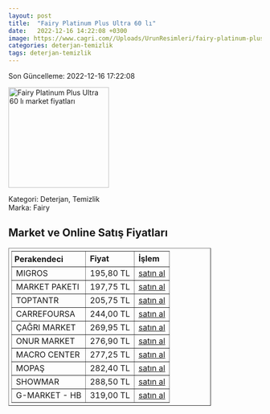 ```yaml
---
layout: post
title:  "Fairy Platinum Plus Ultra 60 lı"
date:   2022-12-16 14:22:08 +0300
image: https://www.cagri.com//Uploads/UrunResimleri/fairy-platinum-plus-ultra-60-li-4b1e-b.jpg
categories: deterjan-temizlik
tags: deterjan-temizlik
---
```


Son Güncelleme: 2022-12-16 17:22:08

<img src="https://www.cagri.com//Uploads/UrunResimleri/fairy-platinum-plus-ultra-60-li-4b1e-b.jpg" width="200" alt="Fairy Platinum Plus Ultra 60 lı market fiyatları" />

Kategori: Deterjan, Temizlik
<br />
Marka: Fairy

<h2>Market ve Online Satış Fiyatları</h2>

<table border="1" style="padding: 5px;width:80%;">
  <tr>
    <td style="padding: 5px;"><strong>Perakendeci</strong></td>
    <td><strong>Fiyat</strong></td>
    <td><strong>İşlem</strong></td>
  </tr>
  <tr>
              <td title="Migros">MIGROS</td>
              <td>195,80 TL</td>
              <td><a title="Migros" target="_blank" href="https://www.migros.com.tr/fairy-platinum-plus-tablet-60li-931-g-p-1d8b9a0">satın al</a></td>
            </tr><tr>
              <td title="Market Paketi">MARKET PAKETI</td>
              <td>197,75 TL</td>
              <td><a title="Market Paketi" target="_blank" href="https://www.marketpaketi.com.tr/fairy-platinum-plus-kapsul-60-adet-p-544422">satın al</a></td>
            </tr><tr>
              <td title="ToptanTR">TOPTANTR</td>
              <td>205,75 TL</td>
              <td><a title="ToptanTR" target="_blank" href="https://www.toptantr.com/tr/p-fairy-platinum-plus-60-yikama-bulasik-makinesi-deterjani-kapsulu">satın al</a></td>
            </tr><tr>
              <td title="CarrefourSA">CARREFOURSA</td>
              <td>244,00 TL</td>
              <td><a title="CarrefourSA" target="_blank" href="https://www.carrefoursa.com/fairy-platinum-plus-ultra-60-kapsul-p-30383114">satın al</a></td>
            </tr><tr>
              <td title="Çağrı Market">ÇAĞRI MARKET</td>
              <td>269,95 TL</td>
              <td><a title="Çağrı Market" target="_blank" href="https://www.cagri.com/fairy-platinum-plus-ultra-60-li-24035">satın al</a></td>
            </tr><tr>
              <td title="Onur Market">ONUR MARKET</td>
              <td>276,90 TL</td>
              <td><a title="Onur Market" target="_blank" href="https://www.onurmarket.com/-fairy-plt.plus-bul.-mak.kapsul-60li--60806">satın al</a></td>
            </tr><tr>
              <td title="Macro Center">MACRO CENTER</td>
              <td>277,25 TL</td>
              <td><a title="Macro Center" target="_blank" href="https://www.macrocenter.com.tr/fairy-platinum-plus-tablet-60li-931-g-p-1d8b9a0">satın al</a></td>
            </tr><tr>
              <td title="Mopaş">MOPAŞ</td>
              <td>282,40 TL</td>
              <td><a title="Mopaş" target="_blank" href="https://mopas.com.tr/fairy-platinum-plus-bulasik-makinesi-deterjani-kapsulu-60li/p/772558">satın al</a></td>
            </tr><tr>
              <td title="Showmar">SHOWMAR</td>
              <td>288,50 TL</td>
              <td><a title="Showmar" target="_blank" href="https://www.showmar.com.tr/urun/fairy-platinum-plus-60li">satın al</a></td>
            </tr><tr>
              <td title="Hepsiburada/G-Market Mağazası">G-MARKET - HB</td>
              <td>319,00 TL</td>
              <td><a title="Hepsiburada/G-Market Mağazası" target="_blank" href="https://www.hepsiburada.com/fairy-platinum-plus-bulasik-makinesi-deterjani-tableti-kapsulu-60-yikama-p-HBV00000H3RLE?magaza=G-Market">satın al</a></td>
            </tr>
</table>
